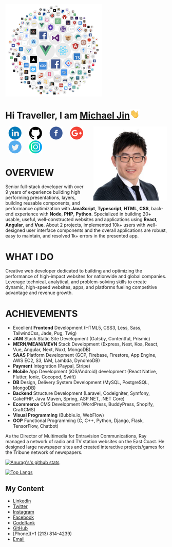 <img align='center' style="width: 300px; margin: 0 auto" src="./assets/img/bg/github-bg1.png" />

<h1>Hi Traveller, I am <a href="https://codegitpro.com/">Michael Jin</a><img src="https://raw.githubusercontent.com/ABSphreak/ABSphreak/master/gifs/Hi.gif" width="30px"></h1>
<img align='right' style="margin-left:20px;" src="./assets/img/me/me-rectangle.png" width="230" />

<!-- <a href="https://www.youtube.com/channel/michael_jin_dev"><img src="./assets/img/logo/youtube-logo.png" width="40" /></a> -->
<a style="margin:10px;" href="https://www.linkedin.com/in/michael-jin-dev" target="_blank"><img src="./assets/img/logo/linkedin.png" width="40" /></a>
<a style="margin:10px;" href="https://github.com/codegitpro" target="_blank"><img src="./assets/img/logo/github-logo.png" width="40" /></a>
<a style="margin:10px;" href="https://www.facebook.com/michaeljindev" target="_blank"><img src="./assets/img/logo/facebook.png" width="40" /></a>
<a style="margin:10px;" href="mailto:michael.jin.dev@gmail.com" target="_blank"><img src="./assets/img/logo/google-plus.png" width="40" /></a>
<a style="margin:10px;" href="https://twitter.com/michaeljindev" target="_blank"><img src="./assets/img/logo/twitter.png" width="40" /></a>
<a style="margin:10px;" href="https://www.instagram.com/michael.jin.dev" target="_blank"><img src="./assets/img/logo/instagram.png" width="40" /></a>

# OVERVIEW

Senior full-stack developer with over 9 years of experience building high performing presentations, layers, building reusable components, and performance optimization with **JavaScript**, **Typescript**, **HTML**, **CSS**, back-end experience with **Node**, **PHP**, **Python**. Specialized in building 20+ usable, useful, well-constructed websites and applications using **React**, **Angular**, and **Vue**. About 2 projects, implemented 10k+ users with well-designed user interface components and the overall applications are robust, easy to maintain, and resolved 1k+ errors in the presented app.

# WHAT I DO

Creative web developer dedicated to building and optimizing the performance of high-impact websites for nationwide and global companies. Leverage technical, analytical, and problem-solving skills to create dynamic, high-speed websites, apps, and platforms fueling competitive advantage and revenue growth.

# ACHIEVEMENTS

- Excellent **Frontend** Development (HTML5, CSS3, Less, Sass, TailwindCss, Jade, Pug, Twig)
- **JAM** Stack Static Site Development (Gatsby, Contentful, Prismic)
- **MERN/MEAN/MEVN** Stack Development (Express, Nest, Koa, React, Vue, Angular, Next, Nuxt, MongoDB)
- **SAAS** Platform Development (GCP, Firebase, Firestore, App Engine, AWS EC2, S3, IAM, Lambda, DynomoDB)
- **Payment** Integration (Paypal, Stripe)
- **Mobile** App Development (iOS/Android) development (React Native, Flutter, Ionic, Cocopod, Swift)
- **DB** Design, Delivery System Development (MySQL, PostgreSQL, MongoDB)
- **Backend** Structure Development (Laravel, Codeigniter, Symfony, CakePHP, Java Maven, Spring, ASP.NET, .NET Core)
- **Ecommerce** CMS Development (WordPress, BuddyPress, Shopify, CraftCMS)
- **Visual Programming** (Bubble.io, WebFlow)
- **OOP** Functional Programming (C, C++, Python, Django, Flask, TensorFlow, Chatbot)


As the Director of Multimedia for Entravision Communications, Ray managed a network of radio and TV station websites on the East Coast. He designed large newspaper sites and created interactive projects/games for the Tribune network of newspapers.

[![Anurag's's github stats](https://github-readme-stats.vercel.app/api?username=codegitpro&show_icons=true&count_private=true)](https://github.com/anuraghazra/github-readme-stats)

[![Top Langs](https://github-readme-stats.vercel.app/api/top-langs/?username=codegitpro&show_icons=true&count_private=true&langs_count=4)](https://github.com/anuraghazra/github-readme-stats)

## My Content
- [LinkedIn](https://www.linkedin.com/in/michael-jin-dev)
- [Twitter](https://twitter.com/michaeljindev)
- [Instagram](https://www.instagram.com/michael.jin.dev)
- [Facebook](https://www.facebook.com/michaeljindev)
- [CodeRank](https://profile.codersrank.io/user/codegitpro/)
- [GitHub](https://github.com/codegitpro) 
- [Phone](+1 (213) 814-4239)
- [Email](michael.jin.dev@gmail.com)

